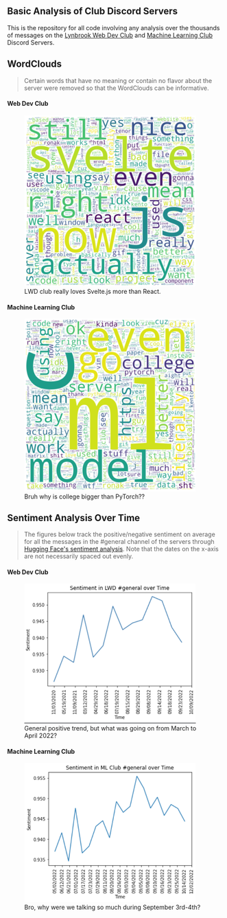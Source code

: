 ## Basic Analysis of Club Discord Servers

This is the repository for all code involving any analysis over the thousands of messages on the [Lynbrook Web Dev Club](https://discord.gg/FWRN5bqq5v) and [Machine Learning Club](https://discord.gg/gVQBu6K6ad) Discord Servers. 

## WordClouds 

> Certain words that have no meaning or contain no flavor about the server were removed so that the WordClouds can be informative. 

#### Web Dev Club 

<figure>
    <img src="./figures/lwd-wordcloud.png" width=400>
    <figcaption> LWD club really loves Svelte.js more than React. </figcaption>
</figure>

#### Machine Learning Club 

<figure>
    <img src="./figures/ml-wordcloud.png" width=400>
    <figcaption> Bruh why is college bigger than PyTorch?? </figcaption>
</figure>

## Sentiment Analysis Over Time

> The figures below track the positive/negative sentiment on average for all the messages in the #general channel of the servers through [Hugging Face's sentiment analysis](https://huggingface.co/distilbert-base-uncased-finetuned-sst-2-english). Note that the dates on the x-axis are not necessarily spaced out evenly. 

#### Web Dev Club
<figure>
    <img src="./figures/lwd-sentiment.png" width=400>
    <figcaption> General positive trend, but what was going on from March to April 2022? </figcaption>
</figure>

#### Machine Learning Club 
<figure>
    <img src="./figures/ml-sentiment.png" width=400>
    <figcaption> Bro, why were we talking so much during September 3rd-4th? </figcaption>
</figure>